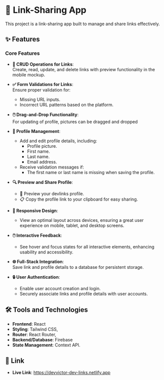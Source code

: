 # 📎 Link-Sharing App

This project is a link-sharing app built to manage and share links effectively.

## ✨ Features

### Core Features
- **🔗 CRUD Operations for Links**:  
  Create, read, update, and delete links with preview functionality in the mobile mockup.
  
- **✅ Form Validations for Links**:  
  Ensure proper validation for:
  - Missing URL inputs.
  - Incorrect URL patterns based on the platform.

- **🖱️ Drag-and-Drop Functionality**:  
  For updating of profile, pictures can be dragged and dropped

- **👤 Profile Management**:  
  - Add and edit profile details, including:
    - Profile picture.
    - First name.
    - Last name.
    - Email address.
  - Receive validation messages if:
    - The first name or last name is missing when saving the profile.

- **🔍 Preview and Share Profile**:  
  - 👀 Preview your devlinks profile.
  - 📋 Copy the profile link to your clipboard for easy sharing.

- **📱 Responsive Design**:  
  - View an optimal layout across devices, ensuring a great user experience on mobile, tablet, and desktop screens.

- **🖱️ Interactive Feedback**:  
  - See hover and focus states for all interactive elements, enhancing usability and accessibility.

- **🌐 Full-Stack Integration**:  
  Save link and profile details to a database for persistent storage.

- **🔒 User Authentication**:  
  - Enable user account creation and login.
  - Securely associate links and profile details with user accounts.

## 🛠️ Tools and Technologies
- **Frontend**: React
- **Styling**: Tailwind CSS,
- **Router**: React Router,
- **Backend/Database**: Firebase
- **State Management**: Context API.

## 🔗 Link
- **Live Link**: https://devvictor-dev-links.netlify.app
